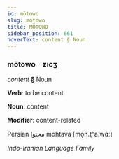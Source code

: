 ```yaml
---
id: mötowo
slug: mötowo
title: MÖTOWO
sidebar_position: 661
hoverText: content § Noun
---
```


### mötowo&emsp;<span kind="abugida">ƶıcʒ</span>

*content* **§** Noun

**Verb**: to be content

**Noun**: content

**Modifier**: content-related

Persian محتوا mohtavâ [mo̞ɦ.t̪ʰä.wɑ́ː]

*Indo-Iranian Language Family*